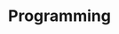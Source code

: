 ---
title: Programming
description: Things related to Python, C++ and other pogramming language
image: https://code.visualstudio.com/assets/docs/languages/cpp/msg-intellisense.png

# Badge style
style:
    background: "#2a9d8f"
    color: "#fff"
---